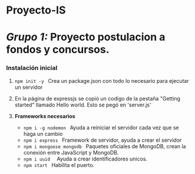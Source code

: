 # Proyecto-IS
# *Grupo 1:* Proyecto postulacion a fondos y concursos.

### Instalación inicial

1. `npm init -y ` Crea un package.json con todo lo necesario para ejecutar un servidor

2. En la página de expressjs se copió un codigo de la pestaña "Getting started" llamado Hello world.
    Esto se pegó en 'server.js'

3. **Frameworks necesarios**
    - `npm i -g nodemon ` Ayuda a reiniciar el servidor cada vez que se haga un cambio
    - `npm i express ` Framework de servidor, ayuda a crear el servidor
    - `npm i mongoose mongodb ` Paquetes oficiales de MongoDB, crean la conexión entre JavaScript y MongoDB.
    -  `npm i uuid  ` Ayuda a crear identificadores unicos.
    - `npm start ` Habilita el puerto.

